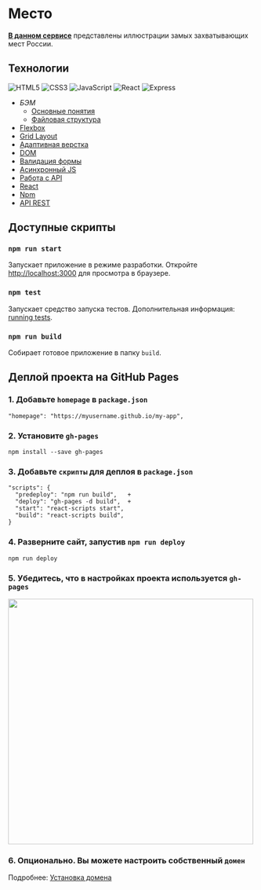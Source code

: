 # Место

**<ins>[В данном сервисе](https://levineye13.github.io/mesto-react/)</ins>** представлены иллюстрации замых захватывающих мест России.

## Технологии

![HTML5](https://img.shields.io/badge/-HTML5-ff4500?style=flat&logo=html5&logoColor=white)
![CSS3](https://img.shields.io/badge/-CSS3-0000cd?style=flat&logo=CSS3&logoColor=white)
![JavaScript](https://img.shields.io/badge/-JavaScript-ffff00?style=flat&logo=JavaScript&logoColor=ff4500)
![React](https://img.shields.io/badge/-ReactJS-0000cc?style=flat&logo=React&logoColor=white)
![Express](https://img.shields.io/badge/-ExpressJS-dddd00?style=flat&logo=Node.js&logoColor=ff4400)

- _БЭМ_
  - [Основные понятия](https://ru.bem.info/methodology/key-concepts/)
  - [Файловая структура](https://ru.bem.info/methodology/filestructure/)
- [Flexbox](https://www.w3.org/TR/css-flexbox-1/)
- [Grid Layout](https://developer.mozilla.org/ru/docs/Web/CSS/CSS_Grid_Layout/Basic_Concepts_of_Grid_Layout)
- [Адаптивная верстка](https://developer.mozilla.org/ru/docs/Web/CSS/@media)
- [DOM](https://developer.mozilla.org/ru/docs/DOM/DOM_Reference/%D0%92%D0%B2%D0%B5%D0%B4%D0%B5%D0%BD%D0%B8%D0%B5)
- [Валидация формы](https://developer.mozilla.org/ru/docs/Learn/HTML/Forms/%D0%92%D0%B0%D0%BB%D0%B8%D0%B4%D0%B0%D1%86%D0%B8%D1%8F_%D1%84%D0%BE%D1%80%D0%BC%D1%8B)
- [Асинхронный JS](https://learn.javascript.ru/async)
- [Работа с API](https://developer.mozilla.org/ru/docs/Learn/JavaScript/Client-side_web_APIs/Introduction)
- [React](https://ru.reactjs.org/docs/getting-started.html)
- [Npm](https://docs.npmjs.com/)
- [API REST](https://ru.wikipedia.org/wiki/REST)

## Доступные скрипты

### `npm run start`

Запускает приложение в режиме разработки.
Откройте [http://localhost:3000](http://localhost:3000) для просмотра в браузере.

### `npm test`

Запускает средство запуска тестов.
Дополнительная информация: [running tests](https://facebook.github.io/create-react-app/docs/running-tests).

### `npm run build`

Собирает готовое приложение в папку `build`.

## Деплой проекта на GitHub Pages

### 1. Добавьте `homepage` в `package.json`

    "homepage": "https://myusername.github.io/my-app",

### 2. Установите `gh-pages`

    npm install --save gh-pages

### 3. Добавьте `скрипты` для деплоя в `package.json`

    "scripts": {
      "predeploy": "npm run build",   +
      "deploy": "gh-pages -d build",  +
      "start": "react-scripts start",
      "build": "react-scripts build",
    }

### 4. Разверните сайт, запустив `npm run deploy`

    npm run deploy

### 5. Убедитесь, что в настройках проекта используется `gh-pages`

<img src="https://i.imgur.com/HUjEr9l.png" width=500 />

### 6. Опционально. Вы можете настроить собственный `домен`

Подробнее: [Установка домена](https://create-react-app.dev/docs/deployment/#step-5-optionally-configure-the-domain)

